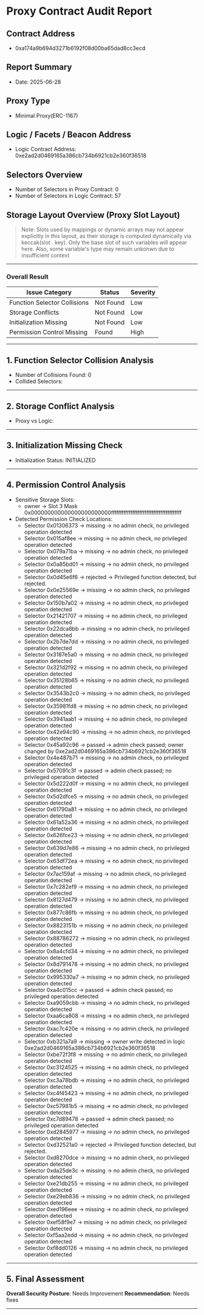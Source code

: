 # Proxy Contract Audit Report
## Contract Address
- 0xa174a9b694d3271b6192f08d00ba65dad8cc3ecd

## Report Summary
- Date: 2025-06-28

## Proxy Type
- Minimal Proxy(ERC-1167)

## Logic / Facets / Beacon Address
- Logic Contract Address: 0xe2ad2d0469165a386cb734b6921cb2e360f36518

## Selectors Overview
- Number of Selectors in Proxy Contract: 0
- Number of Selectors in Logic Contract: 57

## Storage Layout Overview (Proxy Slot Layout)
> Note: Slots used by mappings or dynamic arrays may not appear explicitly in this layout, as their storage is computed dynamically via keccak(slot . key). Only the base slot of such variables will appear here. Also, some variable's type may remain unkonwn due to insufficient context

---

### Overall Result
| Issue Category                  | Status  | Severity |
|--------------------------------|---------|----------|
| Function Selector Collisions    | Not Found | Low |
| Storage Conflicts               | Not Found | Low |
| Initialization Missing          | Not Found | Low |
| Permission Control Missing      | Found | High |

---

## 1. Function Selector Collision Analysis
- Number of Collisions Found: 0
- Collided Selectors:

---

## 2. Storage Conflict Analysis
- Proxy vs Logic:

---

## 3. Initialization Missing Check
- Initialization Status: INITIALIZED

---

## 4. Permission Control Analysis
- Sensitive Storage Slots:
    - owner → Slot 3 Mask 0x000000000000000000000000ffffffffffffffffffffffffffffffffffffffff
- Detected Permission Check Locations:
    - Selector 0x01306373 → missing → no admin check, no privileged operation detected
    - Selector 0x015af8ee → missing → no admin check, no privileged operation detected
    - Selector 0x079a71ba → missing → no admin check, no privileged operation detected
    - Selector 0x0a85bd01 → missing → no admin check, no privileged operation detected
    - Selector 0x0d45e6f6 → rejected → Privileged function detected, but rejected.
    - Selector 0x0e25569e → missing → no admin check, no privileged operation detected
    - Selector 0x150b7a02 → missing → no admin check, no privileged operation detected
    - Selector 0x21421707 → missing → no admin check, no privileged operation detected
    - Selector 0x22dca8bb → missing → no admin check, no privileged operation detected
    - Selector 0x2b7de7dd → missing → no admin check, no privileged operation detected
    - Selector 0x3187e5a0 → missing → no admin check, no privileged operation detected
    - Selector 0x321d2f92 → missing → no admin check, no privileged operation detected
    - Selector 0x35128b65 → missing → no admin check, no privileged operation detected
    - Selector 0x3543b2c0 → missing → no admin check, no privileged operation detected
    - Selector 0x35981fd8 → missing → no admin check, no privileged operation detected
    - Selector 0x3941aab1 → missing → no admin check, no privileged operation detected
    - Selector 0x42e94c90 → missing → no admin check, no privileged operation detected
    - Selector 0x45a92c96 → passed → admin check passed; owner changed by 0xe2ad2d0469165a386cb734b6921cb2e360f36518
    - Selector 0x4e487b71 → missing → no admin check, no privileged operation detected
    - Selector 0x57091c3f → passed → admin check passed; no privileged operation detected
    - Selector 0x5d222d0f → missing → no admin check, no privileged operation detected
    - Selector 0x5d2dfce5 → missing → no admin check, no privileged operation detected
    - Selector 0x61790a81 → missing → no admin check, no privileged operation detected
    - Selector 0x61a52a36 → missing → no admin check, no privileged operation detected
    - Selector 0x626fce23 → missing → no admin check, no privileged operation detected
    - Selector 0x639d7e86 → missing → no admin check, no privileged operation detected
    - Selector 0x63df72ea → missing → no admin check, no privileged operation detected
    - Selector 0x7ac159af → missing → no admin check, no privileged operation detected
    - Selector 0x7c282ef9 → missing → no admin check, no privileged operation detected
    - Selector 0x8127d479 → missing → no admin check, no privileged operation detected
    - Selector 0x877c86fb → missing → no admin check, no privileged operation detected
    - Selector 0x8823151b → missing → no admin check, no privileged operation detected
    - Selector 0x88786272 → missing → no admin check, no privileged operation detected
    - Selector 0x8a4cfd34 → missing → no admin check, no privileged operation detected
    - Selector 0x8d791478 → missing → no admin check, no privileged operation detected
    - Selector 0x995330a7 → missing → no admin check, no privileged operation detected
    - Selector 0xa4c015cc → passed → admin check passed; no privileged operation detected
    - Selector 0xa9059cbb → missing → no admin check, no privileged operation detected
    - Selector 0xaa6ca808 → missing → no admin check, no privileged operation detected
    - Selector 0xac7c420e → missing → no admin check, no privileged operation detected
    - Selector 0xb321a7a9 → missing → owner write detected in logic 0xe2ad2d0469165a386cb734b6921cb2e360f36518
    - Selector 0xbe72f3f8 → missing → no admin check, no privileged operation detected
    - Selector 0xc3124525 → missing → no admin check, no privileged operation detected
    - Selector 0xc3a78bdb → missing → no admin check, no privileged operation detected
    - Selector 0xc4f45423 → missing → no admin check, no privileged operation detected
    - Selector 0xc57981b5 → missing → no admin check, no privileged operation detected
    - Selector 0xc7d89478 → passed → admin check passed; no privileged operation detected
    - Selector 0xd2845977 → missing → no admin check, no privileged operation detected
    - Selector 0xd32521a0 → rejected → Privileged function detected, but rejected.
    - Selector 0xd8270dce → missing → no admin check, no privileged operation detected
    - Selector 0xda25de3c → missing → no admin check, no privileged operation detected
    - Selector 0xe21db255 → missing → no admin check, no privileged operation detected
    - Selector 0xe29eb836 → missing → no admin check, no privileged operation detected
    - Selector 0xed196eee → missing → no admin check, no privileged operation detected
    - Selector 0xef58f9e7 → missing → no admin check, no privileged operation detected
    - Selector 0xf5aa2edd → missing → no admin check, no privileged operation detected
    - Selector 0xf8dd0126 → missing → no admin check, no privileged operation detected

---

## 5. Final Assessment
**Overall Security Posture**: Needs Improvement
**Recommendation**: Needs fixes

---
